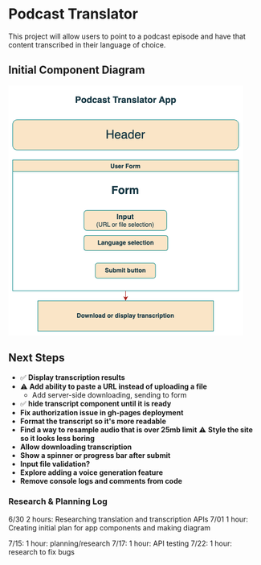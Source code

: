 # Podcast Translator

This project will allow users to point to a podcast episode and have that content transcribed in their language of choice.

## Initial Component Diagram
![diagram](pod-translator.drawio.png)

## Next Steps
- ✅ **Display transcription results**
- ⚠️ **Add ability to paste a URL instead of uploading a file**
  - Add server-side downloading, sending to form
- ✅ **hide transcript component until it is ready** 
- **Fix authorization issue in gh-pages deployment**
- **Format the transcript so it's more readable**
- **Find a way to resample audio that is over 25mb limit**
⚠️ **Style the site so it looks less boring**
- **Allow downloading transcription**
- **Show a spinner or progress bar after submit**
- **Input file validation?**
- **Explore adding a voice generation feature**
- **Remove console logs and comments from code**

### Research & Planning Log
6/30
2 hours: Researching translation and transcription APIs
7/01
1 hour:  Creating initial plan for app components and making diagram

7/15: 1 hour: planning/research
7/17: 1 hour: API testing
7/22: 1 hour: research to fix bugs
